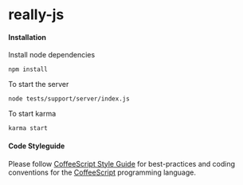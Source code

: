 really-js
==========

#### Installation

Install node dependencies

```
npm install
```

To start the server

```
node tests/support/server/index.js
```

To start karma

```
karma start
```

#### Code Styleguide

Please follow [CoffeeScript Style Guide][coffeeScript-style-guide] for best-practices and coding conventions for the [CoffeeScript][coffeeScript] programming language.

[coffeeScript-style-guide]: https://github.com/polarmobile/coffeescript-style-guide
[coffeeScript]: http://coffeescript.org/
